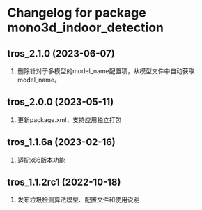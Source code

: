 # Changelog for package mono3d_indoor_detection

tros_2.1.0 (2023-06-07)
------------------
1. 删除针对于多模型的model_name配置项，从模型文件中自动获取model_name。

tros_2.0.0 (2023-05-11)
------------------
1. 更新package.xml，支持应用独立打包

tros_1.1.6a (2023-02-16)
------------------
1. 适配x86版本功能

tros_1.1.2rc1 (2022-10-18)
------------------
1. 发布垃圾检测算法模型、配置文件和使用说明
